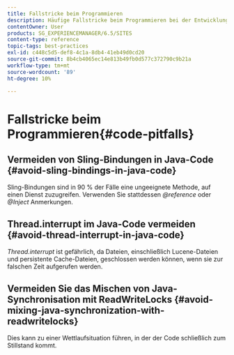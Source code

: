 ```yaml
---
title: Fallstricke beim Programmieren
description: Häufige Fallstricke beim Programmieren bei der Entwicklung für AEM vermeiden
contentOwner: User
products: SG_EXPERIENCEMANAGER/6.5/SITES
content-type: reference
topic-tags: best-practices
exl-id: c448c5d5-def8-4c1a-8db4-41eb49d0cd20
source-git-commit: 8b4cb4065ec14e813b49fb0d577c372790c9b21a
workflow-type: tm+mt
source-wordcount: '89'
ht-degree: 10%

---
```


# Fallstricke beim Programmieren{#code-pitfalls}

## Vermeiden von Sling-Bindungen in Java-Code {#avoid-sling-bindings-in-java-code}

Sling-Bindungen sind in 90 % der Fälle eine ungeeignete Methode, auf einen Dienst zuzugreifen. Verwenden Sie stattdessen *@reference* oder *@Inject* Anmerkungen.

## Thread.interrupt im Java-Code vermeiden {#avoid-thread-interrupt-in-java-code}

*Thread.interrupt* ist gefährlich, da Dateien, einschließlich Lucene-Dateien und persistente Cache-Dateien, geschlossen werden können, wenn sie zur falschen Zeit aufgerufen werden.

## Vermeiden Sie das Mischen von Java-Synchronisation mit ReadWriteLocks {#avoid-mixing-java-synchronization-with-readwritelocks}

Dies kann zu einer Wettlaufsituation führen, in der der Code schließlich zum Stillstand kommt.
